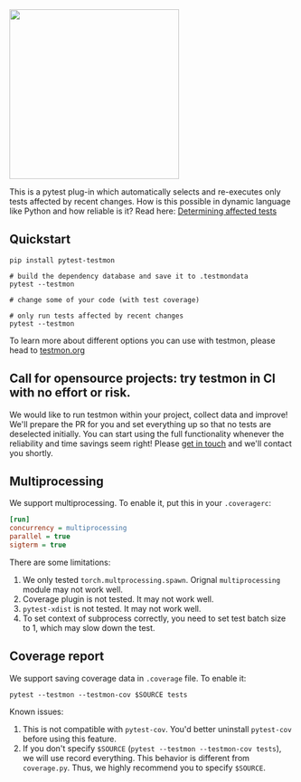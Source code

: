 <img src=https://user-images.githubusercontent.com/135344/219700265-0a9b152f-7285-4607-bbce-0c9aeddd520b.svg width=300>

This is a pytest plug-in which automatically selects and re-executes
only tests affected by recent changes. How is this possible in dynamic
language like Python and how reliable is it? Read here: [Determining
affected tests](https://testmon.org/blog/determining-affected-tests/)

## Quickstart

    pip install pytest-testmon

    # build the dependency database and save it to .testmondata
    pytest --testmon

    # change some of your code (with test coverage)

    # only run tests affected by recent changes
    pytest --testmon

To learn more about different options you can use with testmon, please
head to [testmon.org](https://testmon.org)

## Call for opensource projects: try testmon in CI with no effort or risk.

We would like to run testmon within your project, collect data and improve!
We'll prepare the PR for you and set everything up so that no tests are deselected initially.
You can start using the full functionality whenever the reliability and time savings seem right!
Please <a href="https://testmon.org/ci.html">get in touch</a> and we'll contact you shortly.

## Multiprocessing

We support multiprocessing. To enable it, put this in your `.coveragerc`:

```ini
[run]
concurrency = multiprocessing
parallel = true
sigterm = true
```

There are some limitations:
1. We only tested `torch.multprocessing.spawn`. Orignal `multiprocessing` module may not work well.
2. Coverage plugin is not tested. It may not work well.
3. `pytest-xdist` is not tested. It may not work well.
4. To set context of subprocess correctly, you need to set test batch size to 1, which may slow down the test.

## Coverage report

We support saving coverage data in `.coverage` file. To enable it:

```shell
pytest --testmon --testmon-cov $SOURCE tests
```

Known issues:
1. This is not compatible with `pytest-cov`. You'd better uninstall `pytest-cov` before using this feature.
2. If you don't specify `$SOURCE` (`pytest --testmon --testmon-cov tests`), we will use record everything. This behavior is different from `coverage.py`. Thus, we highly recommend you to specify `$SOURCE`.